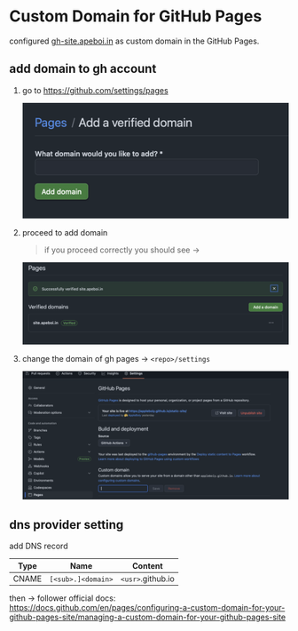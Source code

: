 # Custom Domain for GitHub Pages

configured [gh-site.apeboi.in](https://gh-site.apeboi.in) as custom domain in the GitHub Pages.

## add domain to gh account

1. go to https://github.com/settings/pages

    <img src="https://raw.githubusercontent.com/AppleBoiy/devopslab/refs/heads/main/images/gh/dns/add-domain.png" width="600"/>

2. proceed to add domain

    > if you proceed correctly you should see ->

    <img src="https://raw.githubusercontent.com/AppleBoiy/devopslab/refs/heads/main/images/gh/dns/successfully.png" width="600"/>

3. change the domain of gh pages -> `<repo>/settings`

    <img src="https://raw.githubusercontent.com/AppleBoiy/devopslab/refs/heads/main/images/gh/dns/change-domain.png" width="600"/>


## dns provider setting

add DNS record

|Type	| Name	| Content |
| --- | --- | --- |
| CNAME	| `[<sub>.]<domain>` |	`<usr>`.github.io |


then -> follower official docs: https://docs.github.com/en/pages/configuring-a-custom-domain-for-your-github-pages-site/managing-a-custom-domain-for-your-github-pages-site


